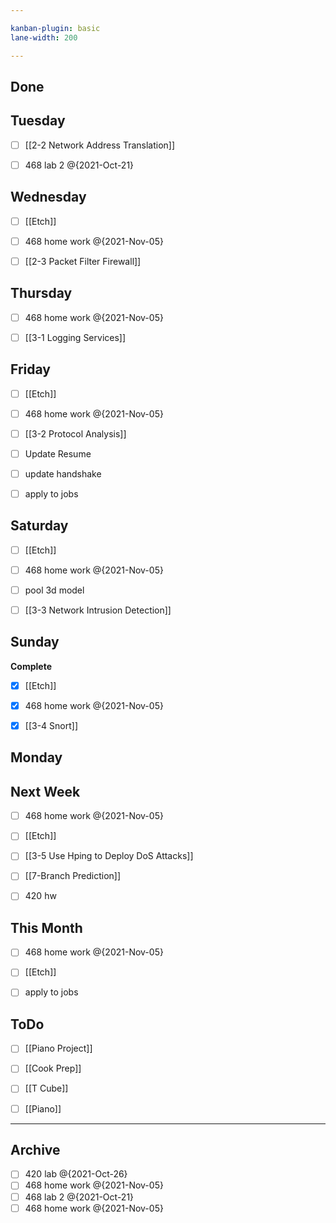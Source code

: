 ```yaml
---

kanban-plugin: basic
lane-width: 200

---
```


## Done



## Tuesday

- [ ] [[2-2 Network Address Translation]]
- [ ] 468 lab 2 @{2021-Oct-21}


## Wednesday

- [ ] [[Etch]]
- [ ] 468 home work @{2021-Nov-05}
- [ ] [[2-3 Packet Filter Firewall]]


## Thursday

- [ ] 468 home work @{2021-Nov-05}
- [ ] [[3-1 Logging Services]]


## Friday

- [ ] [[Etch]]
- [ ] 468 home work @{2021-Nov-05}
- [ ] [[3-2 Protocol Analysis]]
- [ ] Update Resume
- [ ] update handshake
- [ ] apply to jobs


## Saturday

- [ ] [[Etch]]
- [ ] 468 home work @{2021-Nov-05}
- [ ] pool 3d model
- [ ] [[3-3 Network Intrusion Detection]]


## Sunday

**Complete**
- [x] [[Etch]]
- [x] 468 home work @{2021-Nov-05}
- [x] [[3-4 Snort]]


## Monday



## Next Week

- [ ] 468 home work @{2021-Nov-05}
- [ ] [[Etch]]
- [ ] [[3-5 Use Hping to Deploy DoS Attacks]]
- [ ] [[7-Branch Prediction]]
- [ ] 420 hw


## This Month

- [ ] 468 home work @{2021-Nov-05}
- [ ] [[Etch]]
- [ ] apply to jobs


## ToDo

- [ ] [[Piano Project]]
- [ ] [[Cook Prep]]
- [ ] [[T Cube]]
- [ ] [[Piano]]


***

## Archive

- [ ] 420 lab @{2021-Oct-26}
- [ ] 468 home work @{2021-Nov-05}
- [ ] 468 lab 2 @{2021-Oct-21}
- [ ] 468 home work @{2021-Nov-05}